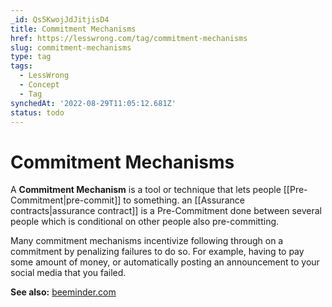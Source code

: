 ```yaml
---
_id: Qs5KwojJdJitjisD4
title: Commitment Mechanisms
href: https://lesswrong.com/tag/commitment-mechanisms
slug: commitment-mechanisms
type: tag
tags:
  - LessWrong
  - Concept
  - Tag
synchedAt: '2022-08-29T11:05:12.681Z'
status: todo
---
```


# Commitment Mechanisms

A **Commitment Mechanism** is a tool or technique that lets people [[Pre-Commitment|pre-commit]] to something. an [[Assurance contracts|assurance contract]] is a Pre-Commitment done between several people which is conditional on other people also pre-committing.

Many commitment mechanisms incentivize following through on a commitment by penalizing failures to do so. For example, having to pay some amount of money, or automatically posting an announcement to your social media that you failed.

**See also:** [beeminder.com](https://www.beeminder.com/)

